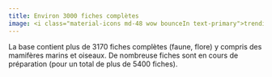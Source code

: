 ```yaml
---
title: Environ 3000 fiches complètes
image: <i class="material-icons md-48 wow bounceIn text-primary">trending_up</i>
---
```

La base contient plus de 3170 fiches complètes (faune, flore) y compris des mamifères marins et oiseaux.
De nombreuse fiches sont en cours de préparation (pour un total de plus de 5400 fiches).